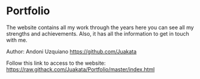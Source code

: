 # Portfolio
The website contains all my work through the years here you can see all my strengths and achievements. Also, it has all the information to get in touch with me.

Author: Andoni Uzquiano https://github.com/Juakata

Follow this link to access to the website: https://raw.githack.com/Juakata/Portfolio/master/index.html
